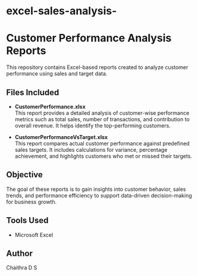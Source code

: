 # excel-sales-analysis-
# Customer Performance Analysis Reports

This repository contains Excel-based reports created to analyze customer performance using sales and target data.

## Files Included

- **CustomerPerformance.xlsx**  
  This report provides a detailed analysis of customer-wise performance metrics such as total sales, number of transactions, and contribution to overall revenue. It helps identify the top-performing customers.

- **CustomerPerformanceVsTarget.xlsx**  
  This report compares actual customer performance against predefined sales targets. It includes calculations for variance, percentage achievement, and highlights customers who met or missed their targets.

## Objective

The goal of these reports is to gain insights into customer behavior, sales trends, and performance efficiency to support data-driven decision-making for business growth.

## Tools Used

- Microsoft Excel

## Author

Chaithra D S
